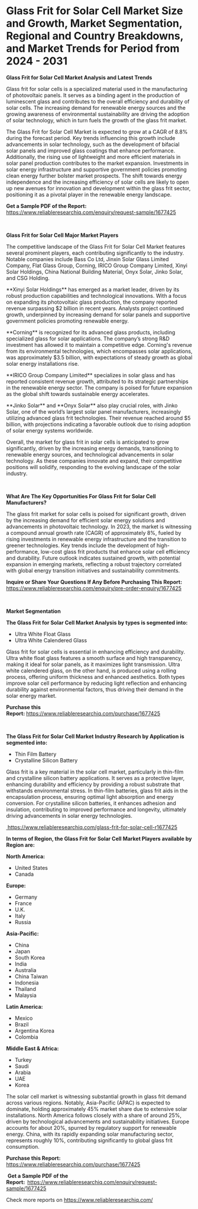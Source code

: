 <p><h1>Glass Frit for Solar Cell Market Size and Growth, Market Segmentation, Regional and Country Breakdowns, and Market Trends for Period from 2024 -  2031</h1></p><p><strong>Glass Frit for Solar Cell Market Analysis and Latest Trends</strong></p>
<p><p>Glass frit for solar cells is a specialized material used in the manufacturing of photovoltaic panels. It serves as a binding agent in the production of luminescent glass and contributes to the overall efficiency and durability of solar cells. The increasing demand for renewable energy sources and the growing awareness of environmental sustainability are driving the adoption of solar technology, which in turn fuels the growth of the glass frit market.</p><p>The Glass Frit for Solar Cell Market is expected to grow at a CAGR of 8.8% during the forecast period. Key trends influencing this growth include advancements in solar technology, such as the development of bifacial solar panels and improved glass coatings that enhance performance. Additionally, the rising use of lightweight and more efficient materials in solar panel production contributes to the market expansion. Investments in solar energy infrastructure and supportive government policies promoting clean energy further bolster market prospects. The shift towards energy independence and the increasing efficiency of solar cells are likely to open up new avenues for innovation and development within the glass frit sector, positioning it as a pivotal player in the renewable energy landscape.</p></p>
<p><strong>Get a Sample PDF of the Report:&nbsp;</strong> <a href="https://www.reliableresearchiq.com/enquiry/request-sample/1677425?utm_campaign=1137&utm_medium=2&utm_source=Github&utm_content=ia&utm_term=28122024&utm_id=glass-frit-for-solar-cell">https://www.reliableresearchiq.com/enquiry/request-sample/1677425</a></p>
<p>&nbsp;</p>
<p><strong>Glass Frit for Solar Cell Major Market Players</strong></p>
<p><p>The competitive landscape of the Glass Frit for Solar Cell Market features several prominent players, each contributing significantly to the industry. Notable companies include Bass Co Ltd, Jinxin Solar Glass Limited Company, Flat Glass Group, Corning, IRICO Group Company Limited, Xinyi Solar Holdings, China National Building Material, Onyx Solar, Jinko Solar, and CSG Holding.</p><p>**Xinyi Solar Holdings** has emerged as a market leader, driven by its robust production capabilities and technological innovations. With a focus on expanding its photovoltaic glass production, the company reported revenue surpassing $2 billion in recent years. Analysts project continued growth, underpinned by increasing demand for solar panels and supportive government policies promoting renewable energy.</p><p>**Corning** is recognized for its advanced glass products, including specialized glass for solar applications. The company’s strong R&D investment has allowed it to maintain a competitive edge. Corning's revenue from its environmental technologies, which encompasses solar applications, was approximately $3.5 billion, with expectations of steady growth as global solar energy installations rise.</p><p>**IRICO Group Company Limited** specializes in solar glass and has reported consistent revenue growth, attributed to its strategic partnerships in the renewable energy sector. The company is poised for future expansion as the global shift towards sustainable energy accelerates.</p><p>**Jinko Solar** and **Onyx Solar** also play crucial roles, with Jinko Solar, one of the world’s largest solar panel manufacturers, increasingly utilizing advanced glass frit technologies. Their revenue reached around $5 billion, with projections indicating a favorable outlook due to rising adoption of solar energy systems worldwide.</p><p>Overall, the market for glass frit in solar cells is anticipated to grow significantly, driven by the increasing energy demands, transitioning to renewable energy sources, and technological advancements in solar technology. As these companies innovate and expand, their competitive positions will solidify, responding to the evolving landscape of the solar industry.</p></p>
<p>&nbsp;</p>
<p><strong>What Are The Key Opportunities For Glass Frit for Solar Cell Manufacturers?</strong></p>
<p><p>The glass frit market for solar cells is poised for significant growth, driven by the increasing demand for efficient solar energy solutions and advancements in photovoltaic technology. In 2023, the market is witnessing a compound annual growth rate (CAGR) of approximately 8%, fueled by rising investments in renewable energy infrastructure and the transition to greener technologies. Key trends include the development of high-performance, low-cost glass frit products that enhance solar cell efficiency and durability. Future outlook indicates sustained growth, with potential expansion in emerging markets, reflecting a robust trajectory correlated with global energy transition initiatives and sustainability commitments.</p></p>
<p><strong>Inquire or Share Your Questions If Any Before Purchasing This Report:</strong> <a href="https://www.reliableresearchiq.com/enquiry/pre-order-enquiry/1677425?utm_campaign=1137&utm_medium=2&utm_source=Github&utm_content=ia&utm_term=28122024&utm_id=glass-frit-for-solar-cell">https://www.reliableresearchiq.com/enquiry/pre-order-enquiry/1677425</a></p>
<p>&nbsp;</p>
<p><strong>Market Segmentation</strong></p>
<p><strong>The Glass Frit for Solar Cell Market Analysis by types is segmented into:</strong></p>
<p><ul><li>Ultra White Float Glass</li><li>Ultra White Calendered Glass</li></ul></p>
<p><p>Glass frit for solar cells is essential in enhancing efficiency and durability. Ultra white float glass features a smooth surface and high transparency, making it ideal for solar panels, as it maximizes light transmission. Ultra white calendered glass, on the other hand, is produced using a rolling process, offering uniform thickness and enhanced aesthetics. Both types improve solar cell performance by reducing light reflection and enhancing durability against environmental factors, thus driving their demand in the solar energy market.</p></p>
<p><strong>Purchase this Report:&nbsp;</strong><a href="https://www.reliableresearchiq.com/purchase/1677425?utm_campaign=1137&utm_medium=2&utm_source=Github&utm_content=ia&utm_term=28122024&utm_id=glass-frit-for-solar-cell">https://www.reliableresearchiq.com/purchase/1677425</a></p>
<p>&nbsp;</p>
<p><strong>The Glass Frit for Solar Cell Market Industry Research by Application is segmented into:</strong></p>
<p><ul><li>Thin Film Battery</li><li>Crystalline Silicon Battery</li></ul></p>
<p><p>Glass frit is a key material in the solar cell market, particularly in thin-film and crystalline silicon battery applications. It serves as a protective layer, enhancing durability and efficiency by providing a robust substrate that withstands environmental stress. In thin-film batteries, glass frit aids in the encapsulation process, ensuring optimal light absorption and energy conversion. For crystalline silicon batteries, it enhances adhesion and insulation, contributing to improved performance and longevity, ultimately driving advancements in solar energy technologies.</p></p>
<p><a href="https://www.reliableresearchiq.com/glass-frit-for-solar-cell-r1677425?utm_campaign=1137&utm_medium=2&utm_source=Github&utm_content=ia&utm_term=28122024&utm_id=glass-frit-for-solar-cell">&nbsp;https://www.reliableresearchiq.com/glass-frit-for-solar-cell-r1677425</a></p>
<p><strong>In terms of Region, the Glass Frit for Solar Cell Market Players available by Region are:</strong></p>
<p>
    <p> <strong> North America: </strong>
        <ul>
            <li>United States</li>
            <li>Canada</li>
        </ul>
        </p> 
    <p> <strong> Europe: </strong>
        <ul>
            <li>Germany</li>
            <li>France</li>
            <li>U.K.</li>
            <li>Italy</li>
            <li>Russia</li>
        </ul>
        </p> 
    <p> <strong> Asia-Pacific: </strong>
        <ul>
            <li>China</li>
            <li>Japan</li>
            <li>South Korea</li>
            <li>India</li>
            <li>Australia</li>
            <li>China Taiwan</li>
            <li>Indonesia</li>
            <li>Thailand</li>
            <li>Malaysia</li>
        </ul>
        </p> 
    <p> <strong> Latin America: </strong>
        <ul>
            <li>Mexico</li>
            <li>Brazil</li>
            <li>Argentina Korea</li>
            <li>Colombia</li>
        </ul>
        </p> 
    <p> <strong> Middle East & Africa: </strong>
        <ul>
            <li>Turkey</li>
            <li>Saudi</li>
            <li>Arabia</li>
            <li>UAE</li>
            <li>Korea</li>
        </ul>
    </p>
    </p>
<p><p>The solar cell market is witnessing substantial growth in glass frit demand across various regions. Notably, Asia-Pacific (APAC) is expected to dominate, holding approximately 45% market share due to extensive solar installations. North America follows closely with a share of around 25%, driven by technological advancements and sustainability initiatives. Europe accounts for about 20%, spurred by regulatory support for renewable energy. China, with its rapidly expanding solar manufacturing sector, represents roughly 10%, contributing significantly to global glass frit consumption.</p></p>
<p><strong>Purchase this Report: </strong><a href="https://www.reliableresearchiq.com/purchase/1677425?utm_campaign=1137&utm_medium=2&utm_source=Github&utm_content=ia&utm_term=28122024&utm_id=glass-frit-for-solar-cell">https://www.reliableresearchiq.com/purchase/1677425</a></p>
<p>&nbsp;<strong>Get a Sample PDF of the Report:&nbsp;&nbsp;</strong><a href="https://www.reliableresearchiq.com/enquiry/request-sample/1677425?utm_campaign=1137&utm_medium=2&utm_source=Github&utm_content=ia&utm_term=28122024&utm_id=glass-frit-for-solar-cell">https://www.reliableresearchiq.com/enquiry/request-sample/1677425</a></p>
<p><strong></strong></p>
<p>Check more reports on <a href="https://www.reliableresearchiq.com/?utm_campaign=1137&utm_medium=2&utm_source=Github&utm_content=ia&utm_term=28122024&utm_id=glass-frit-for-solar-cell">https://www.reliableresearchiq.com/</a></p>